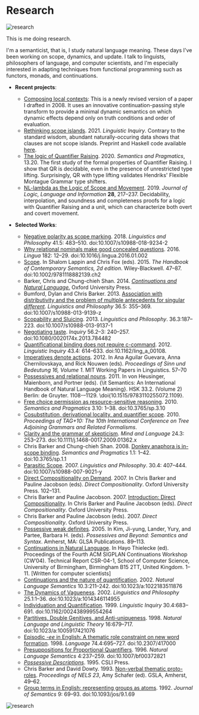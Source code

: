 # Research

![research](https://cb125.github.io/docs/assets/images/barker-research.jpg)

This is me doing research.

I'm a semanticist, that is, I study natural language meaning. These days I've been working on scope, dynamics, and update. I talk to linguists, philosophers of language, and computer scientists, and I'm especially interested in adapting techniques from functional programming such as functors, monads, and continuations.


* **Recent projects**:
  * [Composing local contexts](barker-composing-local-contexts.pdf): This is a newly revised version of a paper I drafted in 2008.  It uses an innovative continuation-passing style transform to provide a minimal dynamic semantics on which dynamic effects depend only on truth conditions and order of evaluation.
  * [Rethinking scope islands](https://www.mitpressjournals.org/doi/abs/10.1162/ling_a_00419).  2021. *Linguistic Inquiry*.  Contrary to the standard wisdom, abundant naturally-occuring data shows that clauses are not scope islands.  Preprint and Haskell code available [here](https://github.com/cb125/scope-islands).
  * [The logic of Quantifier Raising](https://doi.org/10.3765/sp.13.20).  2020. *Semantics and Pragmatics*, 13.20.  The first study of the formal properties of Quantifier Raising.  I show that QR is decidable, even in the presence of unrestricted type lifting.  Surprisingly, QR with type lifting validates Hendriks' Flexible Montague Grammar type shifters.
  * [NL-lambda as the Logic of Scope and Movement](https://rdcu.be/cdsdC). 2019. *Journal of Logic, Language and Information* **28**, 217–237.  Decidability, interpolation, and soundness and completeness proofs for a logic with Quantifier Raising and a unit, which can characterize both overt and covert movement.

* **Selected Works**:
  * [Negative polarity as scope marking](Papers/barker-negative-polarity-as-scope-marking-draft.pdf). 2018. *Linguistics and Philosophy* 41.5: 483–510. doi:10.1007/s10988-018-9234-2
  * [Why relational nominals make good concealed questions](Papers/barker-concealed-questions.pdf). 2016. *Lingua* 182: 12–29. doi:10.1016/j.lingua.2016.01.002
  * [Scope](Papers/barker-scope-handbook.pdf). In Shalom Lappin and Chris Fox (eds). 2015. *The Handbook of Contemporary Semantics, 2d edition*. Wiley-Blackwell. 47–87. doi:10.1002/9781118882139.ch2
  * Barker, Chris and Chung-chieh Shan. 2014. [*Continuations and Natural Language.*](Papers/barker-shan-continuations-book.pdf) Oxford University Press.
  * Bumford, Dylan and Chris Barker. 2013. [Association with distributivity and the problem of multiple antecedents for singular *different*](Papers/bumford-barker-association-with-distributivity.pdf). *Linguistics and Philosophy* 36.5: 355–369. doi:10.1007/s10988-013-9139-z
  * [Scopability and Sluicing](Papers/barker-sluicing-preprint.pdf). 2013. *Linguistics and Philosophy*. 36.3:187–223. doi:10.1007/s10988-013-9137-1
  * [Negotiating taste](Papers/barker-negotiating-taste.pdf). *Inquiry* 56.2–3: 240–257. doi:10.1080/0020174x.2013.784482
  * [Quantificational binding does not require c-command](Papers/barker-c-command.pdf). 2012. *Linguistic Inquiry* 43.4: 614–633. doi:10.1162/ling_a_00108.
  * [Imperatives denote actions](Papers/barker-actions.pdf). 2012. In Ana Aguilar Guevara, Anna Chernilovskaya, and Rick Nouwen (eds). *Proceedings of Sinn und Bedeutung 16, Volume 1*. MIT Working Papers in Linguistics. 57–70
  * [Possessives and relational nouns](Papers/barker-possessives-and-relational-nouns-handbook.pdf). 2011. In von Heusinger, Maienborn, and Portner (eds). {\it Semantics: An International Handbook of Natural Language Meaning}. HSK 33.2. (Volume 2) Berlin: de Gruyter. 1108-–1129. \doi{10.1515/9783110255072.1109}.
  * [Free choice permission as resource-sensitive reasoning](https://semprag.org/index.php/sp/article/view/sp.3.10). 2010. *Semantics and Pragmatics* 3.10: 1–38. doi:10.3765/sp.3.10
  * [Cosubstitution, derivational locality, and quantifier scope](Papers/barker-cosubstitution.pdf). 2010. *Proceedings of TAG+10: The 10th International Conference on Tree Adjoining Grammars and Related Formalisms*.
  * [Clarity and the grammar of skepticism](Papers/barker-clarity.pdf). *Mind and Language* 24.3: 253–273. doi:10.1111/j.1468-0017.2009.01362.x
  * Chris Barker and Chung-chieh Shan. 2008. [Donkey anaphora is in-scope binding](https://semprag.org/index.php/sp/article/view/sp.1.1). *Semantics and Pragmatics* 1.1: 1–42. doi:10.3765/sp.1.1
  * [Parasitic Scope](Papers/barker-parasitic-scope.pdf). 2007. *Linguistics and Philosophy*. 30.4: 407–444. doi:10.1007/s10988-007-9021-y
  * [Direct Compositionality on Demand](Papers/barker-direct-compositionality-on-demand.pdf). 2007. In Chris Barker and Pauline Jacobson (eds). *Direct Compositionality*. Oxford University Press. 102–131.
  * Chris Barker and Pauline Jacobson. 2007. [Introduction: Direct Compositionality](Papers/barker-jacobson-direct-compositionality-intro.pdf).  In Chris Barker and Pauline Jacobson (eds). *Direct Compositionality*. Oxford University Press.  
  * Chris Barker and Pauline Jacobson (eds). 2007. *Direct Compositionality*. Oxford University Press.
  * [Possessive weak definites](Papers/barker-weak-definites.pdf). 2005. In Kim, Ji-yung, Lander, Yury, and Partee, Barbara H. (eds). *Possessives and Beyond: Semantics and Syntax*. Amherst, MA: GLSA Publications. 89–113.
  * [Continuations in Natural Language](Papers/barker-cw.pdf). In Hayo Thielecke (ed). Proceedings of the Fourth ACM SIGPLAN Continuations Workshop (CW’04). Technical Report CSR-04-1, School of Computer Science, University of Birmingham, Birmingham B15 2TT, United Kingdom. 1–11. [Written for computer scientists]
  * [Continuations and the nature of quantification](Papers/barker-continuations.pdf). 2002. *Natural Language Semantics* 10.3:211–242. doi:10.1023/a:1022183511876
  * [The Dynamics of Vagueness](Papers/barker-vagueness.pdf). 2002. *Linguistics and Philosophy* 25.1:1–36. doi:10.1023/a:1014346114955
  * [Individuation and Quantification](Papers/barker-individuation.pdf). 1999. *Linguistic Inquiry* 30.4:683–691. doi:10.1162/002438999554264
  * [Partitives, Double Genitives, and Anti-uniqueness](Papers/barker-partitives-nllt.pdf). 1998. *Natural Language and Linguistic Theory* 16:679–717. doi:10.1023/a:1005917421076
  * [Episodic *-ee* in English: A thematic role constraint on new word formation](Papers/barker-ee-lg.pdf). 1998. *Language* 74.4:695–727. doi:10.2307/417000
  * [Presuppositions for Proportional Quantifiers](Papers/barker-presuppositions-for-proportional-quantifiers.pdf). 1996. *Natural Language Semantics* 4:237–259. doi:10.1007/bf00372821
  * [*Possessive Descriptions*](Papers/barker-dissertation.pdf). 1995. CSLI Press.
  * Chris Barker and David Dowty. 1993. [Non-verbal thematic proto-roles](https://scholarworks.umass.edu/nels/vol23/iss1/5). *Proceedings of NELS 23*, Amy Schafer (ed). GSLA, Amherst, 49–62.
  * [Group terms in English: representing groups as atoms](Papers/barker-group-nouns-1992.pdf). 1992. *Journal of Semantics* 9: 69–93. doi:10.1093/jos/9.1.69
 
![research](https://cb125.github.io/docs/assets/images/barker-research-outward.jpg)
